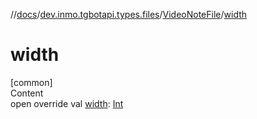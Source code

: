 //[docs](../../../index.md)/[dev.inmo.tgbotapi.types.files](../index.md)/[VideoNoteFile](index.md)/[width](width.md)



# width  
[common]  
Content  
open override val [width](width.md): [Int](https://kotlinlang.org/api/latest/jvm/stdlib/kotlin/-int/index.html)  



